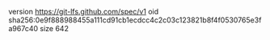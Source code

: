 version https://git-lfs.github.com/spec/v1
oid sha256:0e9f888988455a111cd91cb1ecdcc4c2c03c123821b8f4f0530765e3fa967c40
size 642
